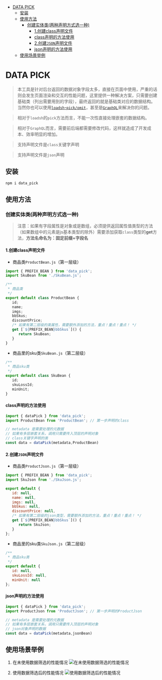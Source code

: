 - [DATA PICK](#data-pick)
  - [安装](#%e5%ae%89%e8%a3%85)
  - [使用方法](#%e4%bd%bf%e7%94%a8%e6%96%b9%e6%b3%95)
    - [创建实体类(两种声明方式选一种)](#%e5%88%9b%e5%bb%ba%e5%ae%9e%e4%bd%93%e7%b1%bb%e4%b8%a4%e7%a7%8d%e5%a3%b0%e6%98%8e%e6%96%b9%e5%bc%8f%e9%80%89%e4%b8%80%e7%a7%8d)
      - [1.创建class声明文件](#1%e5%88%9b%e5%bb%baclass%e5%a3%b0%e6%98%8e%e6%96%87%e4%bb%b6)
      - [class声明的方法使用](#class%e5%a3%b0%e6%98%8e%e7%9a%84%e6%96%b9%e6%b3%95%e4%bd%bf%e7%94%a8)
      - [2.创建`JSON`声明文件](#2%e5%88%9b%e5%bb%bajson%e5%a3%b0%e6%98%8e%e6%96%87%e4%bb%b6)
      - [json声明的方法使用](#json%e5%a3%b0%e6%98%8e%e7%9a%84%e6%96%b9%e6%b3%95%e4%bd%bf%e7%94%a8)
  - [使用场景举例](#%e4%bd%bf%e7%94%a8%e5%9c%ba%e6%99%af%e4%b8%be%e4%be%8b)

# DATA PICK

> 本工具是针对后台返回的数据对象字段太多，直接在页面中使用，严重的话则会发生页面渲染和交互的性能问题，这里提供一种解决方案，只需要创建基础类（列出需要用到的字段），最终返回的就是基础类对应的数据结构。当然你也可以使用[`loadsh`-`pick/omit`](http://lodash.think2011.net/pick)，甚至是[`GraphQL`](https://graphql.org.cn/)来解决你的问题。

> 相对于`loadsh`的`pick`方法而言，不能一次性直接处理嵌套的数据结构。

> 相对于`GraphQL`而言，需要前后端都需要修改代码，这样就造成了开发成本、效率明显的增加。

> 支持声明文件是`class`关键字声明

> 支持声明文件是`json`声明

## 安装

```bash
npm i data_pick
```

## 使用方法

### 创建实体类(两种声明方式选一种)

> 注意：如果有字段属性是对象或是数组，必须提供返回属性值类型的方法（如果数组中的元素是js基本类型的除外）需要添加获取`class`类型的**get**方法，**方法名命名为：固定前缀+字段名**

#### 1.创建class声明文件

- 商品类`ProductBean.js`（第一层级）
```javascript
import { PREFIX_BEAN } from 'data_pick';
import SkuBean from './SkuBean.js';

/**
 * 商品类
 */
export default class ProductBean {
   id;
   name;
   imgs;
   bbSkus;
   discountPrice;
   /* 如果有第二层级的类属性，需要额外添加的方法，重点！重点！重点！ */
   get [`${PREFIX_BEAN}bbSkus`]() {
      return SkuBean;
   }
}

```

- 商品里的sku类`SkuBean.js`（第二层级）
```javascript
/**
 * 商品sku类
 */
export default class SkuBean {
   id;
   skuLossId;
   minUnit;
}
```

#### class声明的方法使用
```javascript
import { dataPick } from 'data_pick';
import ProductBean from 'ProductBean'; // 第一步声明的class

// metadata 是需要处理的元数据
// 如果有多层嵌套关系，调用只需要传入顶层的声明对象
// class关键字声明的类
const data = dataPick(metadata,ProductBean)
```



#### 2.创建`JSON`声明文件

- 商品类`ProductJson.js`（第一层级）
```javascript
import { PREFIX_BEAN } from 'data_pick';
import SkuJson from './SkuJson.js';

export default {
   id: null,
   name: null,
   imgs: null,
   bbSkus: null,
   discountPrice: null,
   /* 如果有第二层级的json类型，需要额外添加的方法，重点！重点！重点！ */
   get [`${PREFIX_BEAN}bbSkus`]() {
      return SkuJson;
   }
};

```

- 商品里的sku类`SkuJson.js`（第二层级）
```javascript
/**
 * 商品sku类
 */
export default {
   id: null,
   skuLossId: null,
   minUnit: null
};
```

#### json声明的方法使用
```javascript
import { dataPick } from 'data_pick';
import ProductJson from 'ProductJson'; // 第一步声明的ProductJson

// metadata 是需要处理的元数据
// 如果有多层嵌套关系，调用只需要传入顶层的声明对象
// json对象声明的数据
const data = dataPick(metadata,jsonBean)
```

## 使用场景举例

1. 在未使用数据筛选的性能情况
![在未使用数据筛选的性能情况](https://jeno.oss-cn-shanghai.aliyuncs.com/web/npm/low_performance.gif)

2. 使用数据筛选后的性能情况
![使用数据筛选后的性能情况](https://jeno.oss-cn-shanghai.aliyuncs.com/web/npm/high_performance.gif)

